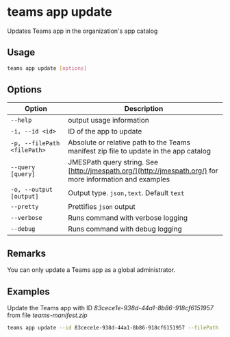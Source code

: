 # teams app update

Updates Teams app in the organization's app catalog

## Usage

```sh
teams app update [options]
```

## Options

Option|Description
------|-----------
`--help`|output usage information
`-i, --id <id>`|ID of the app to update
`-p, --filePath <filePath>`|Absolute or relative path to the Teams manifest zip file to update in the app catalog
`--query [query]`|JMESPath query string. See [http://jmespath.org/](http://jmespath.org/) for more information and examples
`-o, --output [output]`|Output type. `json,text`. Default `text`
`--pretty`|Prettifies `json` output
`--verbose`|Runs command with verbose logging
`--debug`|Runs command with debug logging

## Remarks

You can only update a Teams app as a global administrator.

## Examples

Update the Teams app with ID _83cece1e-938d-44a1-8b86-918cf6151957_ from file _teams-manifest.zip_

```sh
teams app update --id 83cece1e-938d-44a1-8b86-918cf6151957 --filePath ./teams-manifest.zip
```
